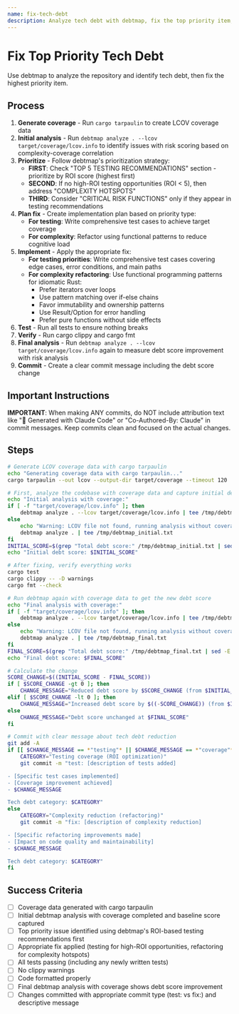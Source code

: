 ```yaml
---
name: fix-tech-debt
description: Analyze tech debt with debtmap, fix the top priority item, test, and commit
---
```


# Fix Top Priority Tech Debt

Use debtmap to analyze the repository and identify tech debt, then fix the highest priority item.

## Process

1. **Generate coverage** - Run `cargo tarpaulin` to create LCOV coverage data
2. **Initial analysis** - Run `debtmap analyze . --lcov target/coverage/lcov.info` to identify issues with risk scoring based on complexity-coverage correlation
3. **Prioritize** - Follow debtmap's prioritization strategy:
   - **FIRST**: Check "TOP 5 TESTING RECOMMENDATIONS" section - prioritize by ROI score (highest first)
   - **SECOND**: If no high-ROI testing opportunities (ROI < 5), then address "COMPLEXITY HOTSPOTS"
   - **THIRD**: Consider "CRITICAL RISK FUNCTIONS" only if they appear in testing recommendations
4. **Plan fix** - Create implementation plan based on priority type:
   - **For testing**: Write comprehensive test cases to achieve target coverage
   - **For complexity**: Refactor using functional patterns to reduce cognitive load
5. **Implement** - Apply the appropriate fix:
   - **For testing priorities**: Write comprehensive test cases covering edge cases, error conditions, and main paths
   - **For complexity refactoring**: Use functional programming patterns for idiomatic Rust:
     - Prefer iterators over loops
     - Use pattern matching over if-else chains  
     - Favor immutability and ownership patterns
     - Use Result/Option for error handling
     - Prefer pure functions without side effects
6. **Test** - Run all tests to ensure nothing breaks
7. **Verify** - Run cargo clippy and cargo fmt
8. **Final analysis** - Run `debtmap analyze . --lcov target/coverage/lcov.info` again to measure debt score improvement with risk analysis
9. **Commit** - Create a clear commit message including the debt score change

## Important Instructions

**IMPORTANT**: When making ANY commits, do NOT include attribution text like "🤖 Generated with Claude Code" or "Co-Authored-By: Claude" in commit messages. Keep commits clean and focused on the actual changes.

## Steps

```bash
# Generate LCOV coverage data with cargo tarpaulin
echo "Generating coverage data with cargo tarpaulin..."
cargo tarpaulin --out lcov --output-dir target/coverage --timeout 120

# First, analyze the codebase with coverage data and capture initial debt score
echo "Initial analysis with coverage:"
if [ -f "target/coverage/lcov.info" ]; then
    debtmap analyze . --lcov target/coverage/lcov.info | tee /tmp/debtmap_initial.txt
else
    echo "Warning: LCOV file not found, running analysis without coverage data"
    debtmap analyze . | tee /tmp/debtmap_initial.txt
fi
INITIAL_SCORE=$(grep "Total debt score:" /tmp/debtmap_initial.txt | sed -E 's/.*Total debt score: ([0-9]+).*/\1/')
echo "Initial debt score: $INITIAL_SCORE"

# After fixing, verify everything works
cargo test
cargo clippy -- -D warnings
cargo fmt --check

# Run debtmap again with coverage data to get the new debt score
echo "Final analysis with coverage:"
if [ -f "target/coverage/lcov.info" ]; then
    debtmap analyze . --lcov target/coverage/lcov.info | tee /tmp/debtmap_final.txt
else
    echo "Warning: LCOV file not found, running analysis without coverage data"
    debtmap analyze . | tee /tmp/debtmap_final.txt
fi
FINAL_SCORE=$(grep "Total debt score:" /tmp/debtmap_final.txt | sed -E 's/.*Total debt score: ([0-9]+).*/\1/')
echo "Final debt score: $FINAL_SCORE"

# Calculate the change
SCORE_CHANGE=$((INITIAL_SCORE - FINAL_SCORE))
if [ $SCORE_CHANGE -gt 0 ]; then
    CHANGE_MESSAGE="Reduced debt score by $SCORE_CHANGE (from $INITIAL_SCORE to $FINAL_SCORE)"
elif [ $SCORE_CHANGE -lt 0 ]; then
    CHANGE_MESSAGE="Increased debt score by $((-SCORE_CHANGE)) (from $INITIAL_SCORE to $FINAL_SCORE)"
else
    CHANGE_MESSAGE="Debt score unchanged at $FINAL_SCORE"
fi

# Commit with clear message about tech debt reduction
git add -A
if [[ $CHANGE_MESSAGE == *"testing"* || $CHANGE_MESSAGE == *"coverage"* ]]; then
    CATEGORY="Testing coverage (ROI optimization)"
    git commit -m "test: [description of tests added]

- [Specific test cases implemented]
- [Coverage improvement achieved]  
- $CHANGE_MESSAGE

Tech debt category: $CATEGORY"
else
    CATEGORY="Complexity reduction (refactoring)"
    git commit -m "fix: [description of complexity reduction]

- [Specific refactoring improvements made]
- [Impact on code quality and maintainability]
- $CHANGE_MESSAGE

Tech debt category: $CATEGORY"
fi
```

## Success Criteria

- [ ] Coverage data generated with cargo tarpaulin
- [ ] Initial debtmap analysis with coverage completed and baseline score captured
- [ ] Top priority issue identified using debtmap's ROI-based testing recommendations first
- [ ] Appropriate fix applied (testing for high-ROI opportunities, refactoring for complexity hotspots)
- [ ] All tests passing (including any newly written tests)
- [ ] No clippy warnings
- [ ] Code formatted properly
- [ ] Final debtmap analysis with coverage shows debt score improvement
- [ ] Changes committed with appropriate commit type (test: vs fix:) and descriptive message